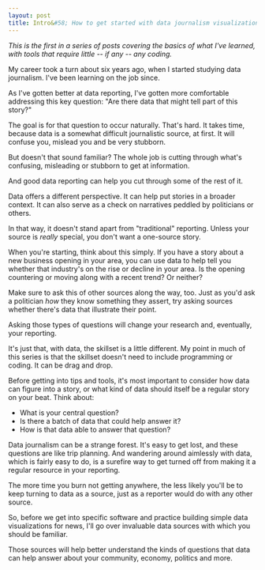 ```yaml
---
layout: post
title: Intro&#58; How to get started with data journalism visualization, without coding
---
```


_This is the first in a series of posts covering the basics of what I've learned, with tools that require little -- if any -- any coding._

My career took a turn about six years ago, when I started studying data journalism. I've been learning on the job since.

As I've gotten better at data reporting, I've gotten more comfortable addressing this key question: "Are there data that might tell part of this story?"

The goal is for that question to occur naturally. That's hard. It takes time, because data is a somewhat difficult journalistic source, at first. It will confuse you, mislead you and be very stubborn.

But doesn't that sound familiar? The whole job is cutting through what's confusing, misleading or stubborn to get at information.

And good data reporting can help you cut through some of the rest of it.

Data offers a different perspective. It can help put stories in a broader context. It can also serve as a check on narratives peddled by politicians or others.

In that way, it doesn't stand apart from "traditional" reporting. Unless your source is _really_ special, you don't want a one-source story.

When you're starting, think about this simply. If you have a story about a new business opening in your area, you can use data to help tell you whether that industry's on the rise or decline in your area. Is the opening countering or moving along with a recent trend? Or neither?

Make sure to ask this of other sources along the way, too. Just as you'd ask a politician _how_ they know something they assert, try asking sources whether there's data that illustrate their point.

Asking those types of questions will change your research and, eventually, your reporting.

It's just that, with data, the skillset is a little different. My point in much of this series is that the skillset doesn't need to include programming or coding. It can be drag and drop.

Before getting into tips and tools, it's most important to consider how data can figure into a story, or what kind of data should itself be a regular story on your beat. Think about:

* What is your central question?
* Is there a batch of data that could help answer it?
* How is that data able to answer that question?

Data journalism can be a strange forest. It's easy to get lost, and these questions are like trip planning. And wandering around aimlessly with data, which is fairly easy to do, is a surefire way to get turned off from making it a regular resource in your reporting.

The more time you burn not getting anywhere, the less likely you'll be to keep turning to data as a source, just as a reporter would do with any other source.

So, before we get into specific software and practice building simple data visualizations for news, I'll go over invaluable data sources with which you should be familiar.

Those sources will help better understand the kinds of questions that data can help answer about your community, economy, politics and more.
